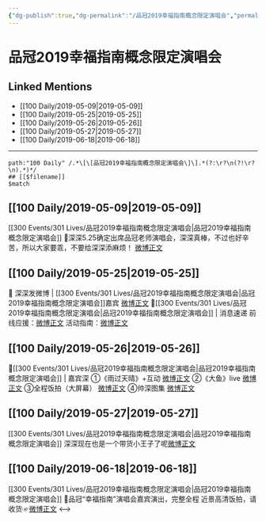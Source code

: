 ```yaml
---
{"dg-publish":true,"dg-permalink":"/品冠2019幸福指南概念限定演唱会","permalink":"/品冠2019幸福指南概念限定演唱会/","created":"2023-03-20T15:16:38.000+08:00","updated":"2023-04-10T16:18:10.000+08:00"}
---
```


# 品冠2019幸福指南概念限定演唱会

## Linked Mentions
- [[100 Daily/2019-05-09\|2019-05-09]]
- [[100 Daily/2019-05-25\|2019-05-25]]
- [[100 Daily/2019-05-26\|2019-05-26]]
- [[100 Daily/2019-05-27\|2019-05-27]]
- [[100 Daily/2019-06-18\|2019-06-18]]


---

```expander
path:"100 Daily" /.*\[\[品冠2019幸福指南概念限定演唱会\]\].*(?:\r?\n(?!\r?\n).*)*/
## [[$filename]]
$match
```
## [[100 Daily/2019-05-09\|2019-05-09]]
[[300 Events/301 Lives/品冠2019幸福指南概念限定演唱会\|品冠2019幸福指南概念限定演唱会]]
🐰深深5.25确定出席品冠老师演唱会，深深真棒，不过也好辛苦，所以大家要乖，不要给深深添麻烦！
[微博正文](https://m.weibo.cn/6466290670/4370041350487836)
## [[100 Daily/2019-05-25\|2019-05-25]]
🌸 深深发微博 | [[300 Events/301 Lives/品冠2019幸福指南概念限定演唱会\|品冠2019幸福指南概念限定演唱会]]嘉宾
[微博正文](https://m.weibo.cn/6466290670/4375967768493115)
🌸[[300 Events/301 Lives/品冠2019幸福指南概念限定演唱会\|品冠2019幸福指南概念限定演唱会]] | 消息速递
前线应援：[微博正文](https://m.weibo.cn/6466290670/4375937980120760)
活动指南：[微博正文](https://m.weibo.cn/6466290670/4375767628544297)
## [[100 Daily/2019-05-26\|2019-05-26]]
🎵[[300 Events/301 Lives/品冠2019幸福指南概念限定演唱会\|品冠2019幸福指南概念限定演唱会]] | 嘉宾深
①《雨过天晴》+互动
[微博正文](https://m.weibo.cn/6466290670/4376127642020700)
②《大鱼》live
[微博正文](https://m.weibo.cn/6466290670/4376129026063148)
③全程饭拍（大屏幕）
[微博正文](https://m.weibo.cn/6466290670/4376143806613480)
④帅深图集
[微博正文](https://m.weibo.cn/6466290670/4376337290289282)
## [[100 Daily/2019-05-27\|2019-05-27]]
[[300 Events/301 Lives/品冠2019幸福指南概念限定演唱会\|品冠2019幸福指南概念限定演唱会]]
深深现在也是一个带货小王子了呢[微博正文](https://m.weibo.cn/6466290670/4376630698362573)
## [[100 Daily/2019-06-18\|2019-06-18]]
[[300 Events/301 Lives/品冠2019幸福指南概念限定演唱会\|品冠2019幸福指南概念限定演唱会]]
🌛品冠“幸福指南”演唱会嘉宾演出，完整全程 近景高清饭拍，请收货☞[微博正文](https://m.weibo.cn/6466290670/4384487175279903)
<-->